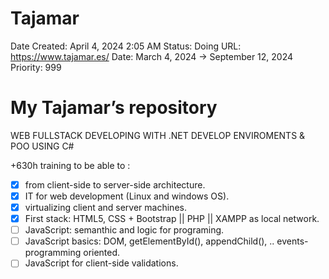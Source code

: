 # Tajamar

Date Created: April 4, 2024 2:05 AM
Status: Doing
URL: https://www.tajamar.es/
Date: March 4, 2024 → September 12, 2024
Priority: 999

# My Tajamar’s repository

WEB FULLSTACK DEVELOPING WITH .NET DEVELOP ENVIROMENTS & POO USING C#

+630h training to be able to :

- [x]  from client-side to server-side architecture.
- [x]  IT for web development (Linux and windows OS).
- [x]  virtualizing client and server machines.
- [x]  First stack: HTML5, CSS + Bootstrap || PHP || XAMPP as local network.
- [ ]  JavaScript: semanthic and logic for programing.
- [ ]  JavaScript basics: DOM, getElementById(), appendChild(), .. events-programming oriented.
- [ ]  JavaScript for client-side validations.